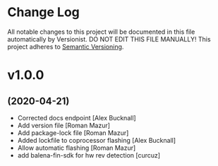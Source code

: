 # Change Log

All notable changes to this project will be documented in this file
automatically by Versionist. DO NOT EDIT THIS FILE MANUALLY!
This project adheres to [Semantic Versioning](http://semver.org/).

# v1.0.0
## (2020-04-21)

* Corrected docs endpoint [Alex Bucknall]
* Add version file [Roman Mazur]
* Add package-lock file [Roman Mazur]
* Added lockfile to coprocessor flashing [Alex Bucknall]
* Allow automatic flashing [Roman Mazur]
* add balena-fin-sdk for hw rev detection [curcuz]
